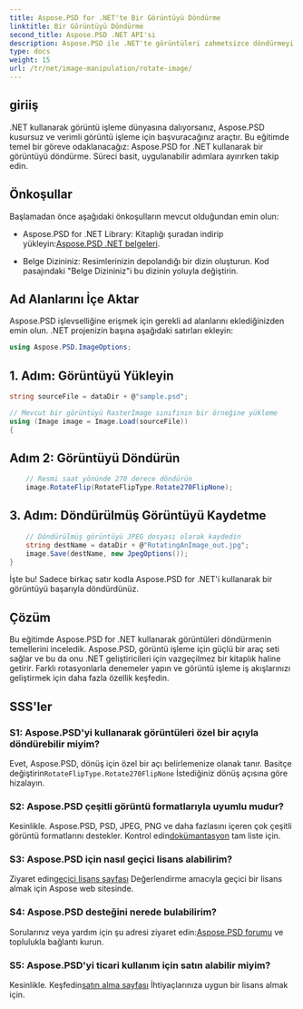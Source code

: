 ```yaml
---
title: Aspose.PSD for .NET'te Bir Görüntüyü Döndürme
linktitle: Bir Görüntüyü Döndürme
second_title: Aspose.PSD .NET API'si
description: Aspose.PSD ile .NET'te görüntüleri zahmetsizce döndürmeyi öğrenin. Adım adım eğitimimizi takip edin.
type: docs
weight: 15
url: /tr/net/image-manipulation/rotate-image/
---
```

## giriiş

.NET kullanarak görüntü işleme dünyasına dalıyorsanız, Aspose.PSD kusursuz ve verimli görüntü işleme için başvuracağınız araçtır. Bu eğitimde temel bir göreve odaklanacağız: Aspose.PSD for .NET kullanarak bir görüntüyü döndürme. Süreci basit, uygulanabilir adımlara ayırırken takip edin.

## Önkoşullar

Başlamadan önce aşağıdaki önkoşulların mevcut olduğundan emin olun:

-  Aspose.PSD for .NET Library: Kitaplığı şuradan indirip yükleyin:[Aspose.PSD .NET belgeleri](https://reference.aspose.com/psd/net/).

- Belge Dizininiz: Resimlerinizin depolandığı bir dizin oluşturun. Kod pasajındaki "Belge Dizininiz"i bu dizinin yoluyla değiştirin.

## Ad Alanlarını İçe Aktar

Aspose.PSD işlevselliğine erişmek için gerekli ad alanlarını eklediğinizden emin olun. .NET projenizin başına aşağıdaki satırları ekleyin:

```csharp
using Aspose.PSD.ImageOptions;
```

## 1. Adım: Görüntüyü Yükleyin

```csharp
string sourceFile = dataDir + @"sample.psd";

// Mevcut bir görüntüyü RasterImage sınıfının bir örneğine yükleme
using (Image image = Image.Load(sourceFile))
{
```

## Adım 2: Görüntüyü Döndürün

```csharp
    // Resmi saat yönünde 270 derece döndürün
    image.RotateFlip(RotateFlipType.Rotate270FlipNone);
```

## 3. Adım: Döndürülmüş Görüntüyü Kaydetme

```csharp
    // Döndürülmüş görüntüyü JPEG dosyası olarak kaydedin
    string destName = dataDir + @"RotatingAnImage_out.jpg";
    image.Save(destName, new JpegOptions());
}
```

İşte bu! Sadece birkaç satır kodla Aspose.PSD for .NET'i kullanarak bir görüntüyü başarıyla döndürdünüz.

## Çözüm

Bu eğitimde Aspose.PSD for .NET kullanarak görüntüleri döndürmenin temellerini inceledik. Aspose.PSD, görüntü işleme için güçlü bir araç seti sağlar ve bu da onu .NET geliştiricileri için vazgeçilmez bir kitaplık haline getirir. Farklı rotasyonlarla denemeler yapın ve görüntü işleme iş akışlarınızı geliştirmek için daha fazla özellik keşfedin.

## SSS'ler

### S1: Aspose.PSD'yi kullanarak görüntüleri özel bir açıyla döndürebilir miyim?

 Evet, Aspose.PSD, dönüş için özel bir açı belirlemenize olanak tanır. Basitçe değiştirin`RotateFlipType.Rotate270FlipNone` İstediğiniz dönüş açısına göre hizalayın.

### S2: Aspose.PSD çeşitli görüntü formatlarıyla uyumlu mudur?

 Kesinlikle. Aspose.PSD, PSD, JPEG, PNG ve daha fazlasını içeren çok çeşitli görüntü formatlarını destekler. Kontrol edin[dokümantasyon](https://reference.aspose.com/psd/net/) tam liste için.

### S3: Aspose.PSD için nasıl geçici lisans alabilirim?

 Ziyaret edin[geçici lisans sayfası](https://purchase.aspose.com/temporary-license/) Değerlendirme amacıyla geçici bir lisans almak için Aspose web sitesinde.

### S4: Aspose.PSD desteğini nerede bulabilirim?

 Sorularınız veya yardım için şu adresi ziyaret edin:[Aspose.PSD forumu](https://forum.aspose.com/c/psd/34) ve toplulukla bağlantı kurun.

### S5: Aspose.PSD'yi ticari kullanım için satın alabilir miyim?

 Kesinlikle. Keşfedin[satın alma sayfası](https://purchase.aspose.com/buy) İhtiyaçlarınıza uygun bir lisans almak için.